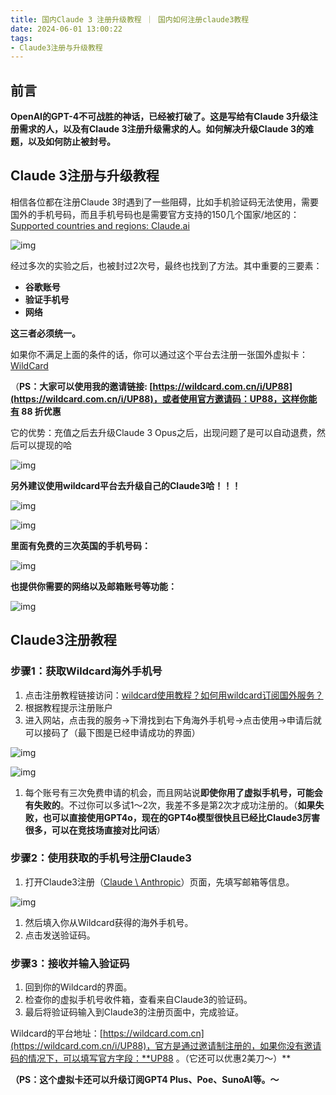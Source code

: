 ```yaml
---
title: 国内Claude 3 注册升级教程 ｜ 国内如何注册claude3教程
date: 2024-06-01 13:00:22
tags:
- Claude3注册与升级教程
---
```

## 前言

**OpenAI的GPT-4不可战胜的神话，已经被打破了。这是写给有Claude 3升级注册需求的人，以及有Claude 3注册升级需求的人。如何解决升级Claude 3的难题，以及如何防止被封号。**

## Claude 3注册与升级教程

相信各位都在注册Claude 3时遇到了一些阻碍，比如手机验证码无法使用，需要国外的手机号码，而且手机号码也是需要官方支持的150几个国家/地区的：[Supported countries and regions: Claude.ai](https://www.anthropic.com/claude-ai-locations)
<!--more-->


![img](https://pic2.zhimg.com/80/v2-60e41b29a0a6a888562e360c632ee541_720w.webp)



经过多次的实验之后，也被封过2次号，最终也找到了方法。其中重要的三要素：

- **谷歌账号**
- **验证手机号**
- **网络**

**这三者必须统一。**


如果你不满足上面的条件的话，你可以通过这个平台去注册一张国外虚拟卡：[WildCard](https://wildcard.com.cn/i/UP88)

（**PS：大家可以使用我的邀请链接: [https://wildcard.com.cn/i/UP88](https://wildcard.com.cn/i/UP88)，或者使用官方邀请码：UP88，这样你能有 88 折优惠**

它的优势：充值之后去升级Claude 3 Opus之后，出现问题了是可以自动退费，然后可以提现的哈

![img](https://cdn.how2cs.cn/csguide/160031.png)

**另外建议使用wildcard平台去升级自己的Claude3哈！！！**

![img](https://pic4.zhimg.com/80/v2-f9a4f5fbe2a8378619359554121b136b_720w.webp)

![img](https://pic3.zhimg.com/80/v2-26940616856086dc430ba4af4bc432a2_720w.webp)




**里面有免费的三次英国的手机号码：**

![img](https://pic1.zhimg.com/80/v2-7e89d23c91da48077f6c47d2e3633ab8_720w.webp)

**也提供你需要的网络以及邮箱账号等功能：**

![img](https://pic1.zhimg.com/80/v2-c7060735186b9d782d1cd77efec85250_720w.webp)



## Claude3注册教程

### **步骤1：获取Wildcard海外手机号**

1. 点击注册教程链接访问：[wildcard使用教程？如何用wildcard订阅国外服务？](https://wildcard.com.cn/i/UP88)
2. 根据教程提示注册账户
3. 进入网站，点击我的服务->下滑找到右下角海外手机号->点击使用->申请后就可以接码了（最下图是已经申请成功的界面）

![img](https://pic2.zhimg.com/80/v2-1bf1ef2d9b99c561fcceb2a10a185815_720w.webp)



![img](https://pic1.zhimg.com/80/v2-7b2c2b4c3195dd7cf8fbba4e7ec31c60_720w.webp)



1. 每个账号有三次免费申请的机会，而且网站说**即使你用了虚拟手机号，可能会有失败的**。不过你可以多试1～2次，我差不多是第2次才成功注册的。（**如果失败，也可以直接使用GPT4o，现在的GPT4o模型很快且已经比Claude3厉害很多，可以在竞技场直接对比问话**）

### **步骤2：使用获取的手机号注册Claude3**

1. 打开Claude3注册（[Claude \ Anthropic](https://www.anthropic.com/claude)）页面，先填写邮箱等信息。

![img](https://pic2.zhimg.com/80/v2-163c3cb06ef5149f6aa9b759f785b039_720w.webp)

1. 然后填入你从Wildcard获得的海外手机号。
2. 点击发送验证码。

### **步骤3：接收并输入验证码**

1. 回到你的Wildcard的界面。
2. 检查你的虚拟手机号收件箱，查看来自Claude3的验证码。
3. 最后将验证码输入到Claude3的注册页面中，完成验证。

Wildcard的平台地址：[https://wildcard.com.cn](https://wildcard.com.cn/i/UP88)，官方是通过邀请制注册的，如果你没有邀请码的情况下，可以填写官方字段：**UP88 。（它还可以优惠2美刀～）**

**（PS：这个虚拟卡还可以升级订阅GPT4 Plus、Poe、SunoAI等。～**
